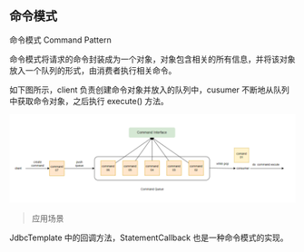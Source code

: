 ## 命令模式

命令模式	Command Pattern

命令模式将请求的命令封装成为一个对象，对象包含相关的所有信息，并将该对象放入一个队列的形式，由消费者执行相关命令。



如下图所示，client 负责创建命令对象并放入的队列中，cusumer 不断地从队列中获取命令对象，之后执行 execute() 方法。



![命令模式流程图.drawio](assets/命令模式流程图.png)

> 应用场景

JdbcTemplate 中的回调方法，StatementCallback 也是一种命令模式的实现。
